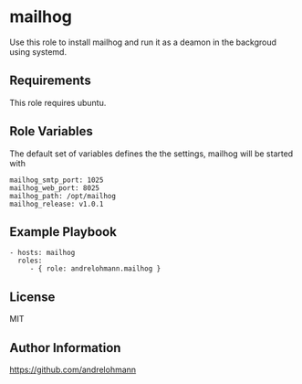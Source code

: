 mailhog
=======

Use this role to install mailhog and run it as a deamon in the backgroud using systemd.

Requirements
------------

This role requires ubuntu.

Role Variables
--------------

The default set of variables defines the the settings, mailhog will be started with

    mailhog_smtp_port: 1025
    mailhog_web_port: 8025
    mailhog_path: /opt/mailhog
    mailhog_release: v1.0.1

Example Playbook
----------------

    - hosts: mailhog
      roles:
         - { role: andrelohmann.mailhog }

License
-------

MIT

Author Information
------------------

https://github.com/andrelohmann
